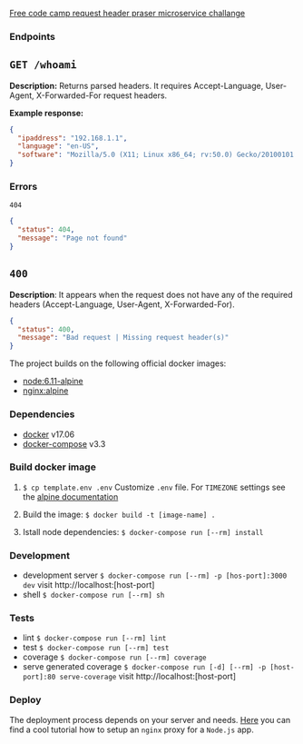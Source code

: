 [Free code camp request header praser microservice challange](https://www.freecodecamp.org/challenges/request-header-parser-microservice)

### Endpoints

## `GET /whoami`

**Description:** Returns parsed headers. It requires
Accept-Language, User-Agent, X-Forwarded-For request headers.

**Example response:**
```JSON
{
  "ipaddress": "192.168.1.1",
  "language": "en-US",
  "software": "Mozilla/5.0 (X11; Linux x86_64; rv:50.0) Gecko/20100101 Firefox/50.0"
}
```

### Errors


`404`
```JSON
{
  "status": 404,
  "message": "Page not found"
}
```

## `400`
**Description**:  It appears when the request does not have any of the
required headers (Accept-Language, User-Agent, X-Forwarded-For).

```JSON
{
  "status": 400,
  "message": "Bad request | Missing request header(s)"
}
```

The project builds on the following official docker images:

- [node:6.11-alpine](https://github.com/nodejs/docker-node)
- [nginx:alpine](https://github.com/nginxinc/docker-nginx)

### Dependencies
- [docker](https://docker.com) v17.06
- [docker-compose](https://docs.docker.com/compose) v3.3

### Build docker image
1. `$ cp template.env .env`
Customize `.env` file. For `TIMEZONE` settings see the [alpine documentation](https://wiki.alpinelinux.org/wiki/Alpine_Linux:FAQ#Time_and_timezones)

2. Build the image:
`$ docker build -t [image-name] .`

3. Istall node dependencies:
`$ docker-compose run [--rm] install`


### Development
- development server
`$ docker-compose run [--rm] -p [hos-port]:3000 dev`
visit http://localhost:[host-port]
- shell `$ docker-compose run [--rm] sh`

### Tests
- lint `$ docker-compose run [--rm] lint`
- test `$ docker-compose run [--rm] test`
- coverage `$ docker-compose run [--rm] coverage`
- serve generated coverage
`$ docker-compose run [-d] [--rm] -p [host-port]:80 serve-coverage`
visit http://localhost:[host-port]

### Deploy

The deployment process depends on your server and needs.
[Here](https://egghead.io/lessons/node-js-setup-an-nginx-proxy-for-a-node-js-app-with-docker)
you can find a cool tutorial how to setup an `nginx` proxy for a `Node.js` app.
